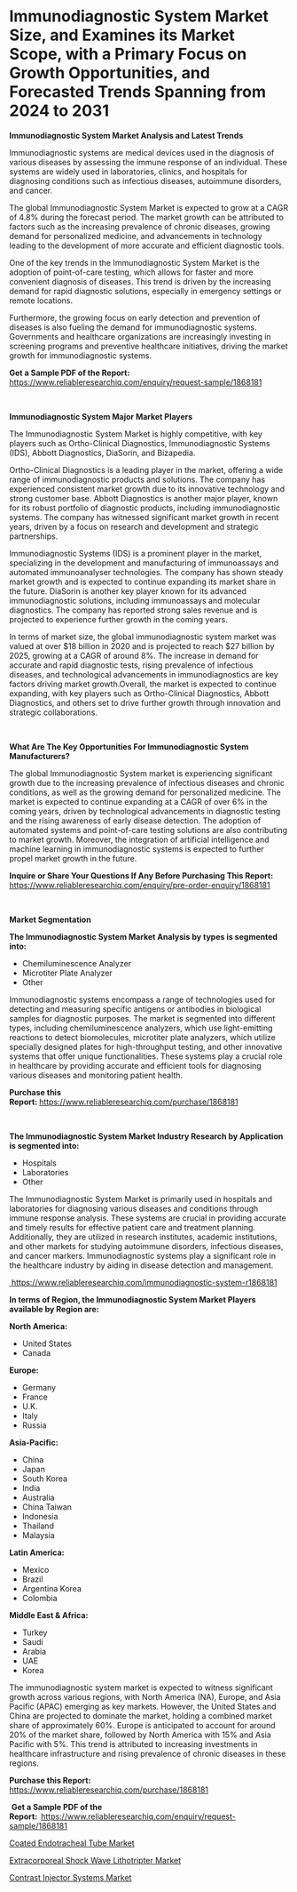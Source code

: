 <p><h1>Immunodiagnostic System Market Size, and Examines its Market Scope, with a Primary Focus on Growth Opportunities, and Forecasted Trends Spanning from 2024 to 2031</h1></p><p><strong>Immunodiagnostic System Market Analysis and Latest Trends</strong></p>
<p><p>Immunodiagnostic systems are medical devices used in the diagnosis of various diseases by assessing the immune response of an individual. These systems are widely used in laboratories, clinics, and hospitals for diagnosing conditions such as infectious diseases, autoimmune disorders, and cancer.</p><p>The global Immunodiagnostic System Market is expected to grow at a CAGR of 4.8% during the forecast period. The market growth can be attributed to factors such as the increasing prevalence of chronic diseases, growing demand for personalized medicine, and advancements in technology leading to the development of more accurate and efficient diagnostic tools.</p><p>One of the key trends in the Immunodiagnostic System Market is the adoption of point-of-care testing, which allows for faster and more convenient diagnosis of diseases. This trend is driven by the increasing demand for rapid diagnostic solutions, especially in emergency settings or remote locations.</p><p>Furthermore, the growing focus on early detection and prevention of diseases is also fueling the demand for immunodiagnostic systems. Governments and healthcare organizations are increasingly investing in screening programs and preventive healthcare initiatives, driving the market growth for immunodiagnostic systems.</p></p>
<p><strong>Get a Sample PDF of the Report:&nbsp;</strong> <a href="https://www.reliableresearchiq.com/enquiry/request-sample/1868181">https://www.reliableresearchiq.com/enquiry/request-sample/1868181</a></p>
<p>&nbsp;</p>
<p><strong>Immunodiagnostic System Major Market Players</strong></p>
<p><p>The Immunodiagnostic System Market is highly competitive, with key players such as Ortho-Clinical Diagnostics, Immunodiagnostic Systems (IDS), Abbott Diagnostics, DiaSorin, and Bizapedia. </p><p>Ortho-Clinical Diagnostics is a leading player in the market, offering a wide range of immunodiagnostic products and solutions. The company has experienced consistent market growth due to its innovative technology and strong customer base. Abbott Diagnostics is another major player, known for its robust portfolio of diagnostic products, including immunodiagnostic systems. The company has witnessed significant market growth in recent years, driven by a focus on research and development and strategic partnerships.</p><p>Immunodiagnostic Systems (IDS) is a prominent player in the market, specializing in the development and manufacturing of immunoassays and automated immunoanalyser technologies. The company has shown steady market growth and is expected to continue expanding its market share in the future. DiaSorin is another key player known for its advanced immunodiagnostic solutions, including immunoassays and molecular diagnostics. The company has reported strong sales revenue and is projected to experience further growth in the coming years.</p><p>In terms of market size, the global immunodiagnostic system market was valued at over $18 billion in 2020 and is projected to reach $27 billion by 2025, growing at a CAGR of around 8%. The increase in demand for accurate and rapid diagnostic tests, rising prevalence of infectious diseases, and technological advancements in immunodiagnostics are key factors driving market growth.Overall, the market is expected to continue expanding, with key players such as Ortho-Clinical Diagnostics, Abbott Diagnostics, and others set to drive further growth through innovation and strategic collaborations.</p></p>
<p>&nbsp;</p>
<p><strong>What Are The Key Opportunities For Immunodiagnostic System Manufacturers?</strong></p>
<p><p>The global Immunodiagnostic System market is experiencing significant growth due to the increasing prevalence of infectious diseases and chronic conditions, as well as the growing demand for personalized medicine. The market is expected to continue expanding at a CAGR of over 6% in the coming years, driven by technological advancements in diagnostic testing and the rising awareness of early disease detection. The adoption of automated systems and point-of-care testing solutions are also contributing to market growth. Moreover, the integration of artificial intelligence and machine learning in immunodiagnostic systems is expected to further propel market growth in the future.</p></p>
<p><strong>Inquire or Share Your Questions If Any Before Purchasing This Report:</strong> <a href="https://www.reliableresearchiq.com/enquiry/pre-order-enquiry/1868181">https://www.reliableresearchiq.com/enquiry/pre-order-enquiry/1868181</a></p>
<p>&nbsp;</p>
<p><strong>Market Segmentation</strong></p>
<p><strong>The Immunodiagnostic System Market Analysis by types is segmented into:</strong></p>
<p><ul><li>Chemiluminescence Analyzer</li><li>Microtiter Plate Analyzer</li><li>Other</li></ul></p>
<p><p>Immunodiagnostic systems encompass a range of technologies used for detecting and measuring specific antigens or antibodies in biological samples for diagnostic purposes. The market is segmented into different types, including chemiluminescence analyzers, which use light-emitting reactions to detect biomolecules, microtiter plate analyzers, which utilize specially designed plates for high-throughput testing, and other innovative systems that offer unique functionalities. These systems play a crucial role in healthcare by providing accurate and efficient tools for diagnosing various diseases and monitoring patient health.</p></p>
<p><strong>Purchase this Report:&nbsp;</strong><a href="https://www.reliableresearchiq.com/purchase/1868181">https://www.reliableresearchiq.com/purchase/1868181</a></p>
<p>&nbsp;</p>
<p><strong>The Immunodiagnostic System Market Industry Research by Application is segmented into:</strong></p>
<p><ul><li>Hospitals</li><li>Laboratories</li><li>Other</li></ul></p>
<p><p>The Immunodiagnostic System Market is primarily used in hospitals and laboratories for diagnosing various diseases and conditions through immune response analysis. These systems are crucial in providing accurate and timely results for effective patient care and treatment planning. Additionally, they are utilized in research institutes, academic institutions, and other markets for studying autoimmune disorders, infectious diseases, and cancer markers. Immunodiagnostic systems play a significant role in the healthcare industry by aiding in disease detection and management.</p></p>
<p><a href="https://www.reliableresearchiq.com/immunodiagnostic-system-r1868181">&nbsp;https://www.reliableresearchiq.com/immunodiagnostic-system-r1868181</a></p>
<p><strong>In terms of Region, the Immunodiagnostic System Market Players available by Region are:</strong></p>
<p>
    <p> <strong> North America: </strong>
        <ul>
            <li>United States</li>
            <li>Canada</li>
        </ul>
        </p> 
    <p> <strong> Europe: </strong>
        <ul>
            <li>Germany</li>
            <li>France</li>
            <li>U.K.</li>
            <li>Italy</li>
            <li>Russia</li>
        </ul>
        </p> 
    <p> <strong> Asia-Pacific: </strong>
        <ul>
            <li>China</li>
            <li>Japan</li>
            <li>South Korea</li>
            <li>India</li>
            <li>Australia</li>
            <li>China Taiwan</li>
            <li>Indonesia</li>
            <li>Thailand</li>
            <li>Malaysia</li>
        </ul>
        </p> 
    <p> <strong> Latin America: </strong>
        <ul>
            <li>Mexico</li>
            <li>Brazil</li>
            <li>Argentina Korea</li>
            <li>Colombia</li>
        </ul>
        </p> 
    <p> <strong> Middle East & Africa: </strong>
        <ul>
            <li>Turkey</li>
            <li>Saudi</li>
            <li>Arabia</li>
            <li>UAE</li>
            <li>Korea</li>
        </ul>
    </p>
    </p>
<p><p>The immunodiagnostic system market is expected to witness significant growth across various regions, with North America (NA), Europe, and Asia Pacific (APAC) emerging as key markets. However, the United States and China are projected to dominate the market, holding a combined market share of approximately 60%. Europe is anticipated to account for around 20% of the market share, followed by North America with 15% and Asia Pacific with 5%. This trend is attributed to increasing investments in healthcare infrastructure and rising prevalence of chronic diseases in these regions.</p></p>
<p><strong>Purchase this Report: </strong><a href="https://www.reliableresearchiq.com/purchase/1868181">https://www.reliableresearchiq.com/purchase/1868181</a></p>
<p>&nbsp;<strong>Get a Sample PDF of the Report:&nbsp;&nbsp;</strong><a href="https://www.reliableresearchiq.com/enquiry/request-sample/1868181">https://www.reliableresearchiq.com/enquiry/request-sample/1868181</a></p>
<p><strong></strong></p>
<p><p><a href="https://github.com/jadenRaynor/Market-Research-Report-List-1/blob/main/coated-endotracheal-tube-market.md">Coated Endotracheal Tube Market</a></p><p><a href="https://github.com/ranaacryptoaddmin/Market-Research-Report-List-1/blob/main/extracorporeal-shock-wave-lithotripter-market.md">Extracorporeal Shock Wave Lithotripter Market</a></p><p><a href="https://github.com/RoccoManning/Market-Research-Report-List-6/blob/main/contrast-injector-systems-market.md">Contrast Injector Systems Market</a></p></p>